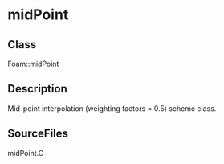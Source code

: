 # midPoint 
## Class
Foam::midPoint

## Description
Mid-point interpolation (weighting factors = 0.5) scheme class.

## SourceFiles
midPoint.C

